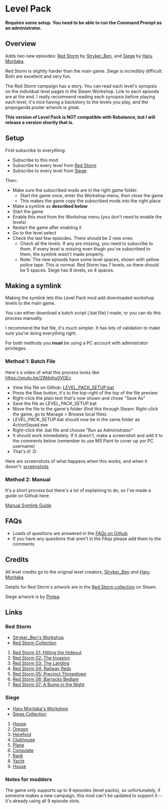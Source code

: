 # Level Pack

__Requires some setup. You need to be able to run the Command Prompt as an administrator.__

## Overview

Adds two new episodes: [Red Storm](https://steamcommunity.com/workshop/filedetails/?id=1897469831) by [Stryker_Ben](https://steamcommunity.com/profiles/76561198041145962/myworkshopfiles/?appid=686200), and [Siege](https://steamcommunity.com/workshop/filedetails/?id=1880985703) by [Haru Moritaka](https://steamcommunity.com/workshop/filedetails/?id=1880985703).

Red Storm is slightly harder than the main game. Siege is incredibly difficult. Both are excellent and very fun.

The Red Storm campaign has a story. You can read each level's synopsis on the individual level pages in the Steam Workshop. Link to each episode are at the end. I really recommend reading each synopsis before playing each level, it's nice having a backstory to the levels you play, and the propoganda poster artwork is great.

__This version of Level Pack is NOT compatible with Rebalance, but I will release a version shortly that is.__


## Setup

First subscribe to everything:

- Subscribe to this mod
- Subscribe to every level from [Red Storm](https://steamcommunity.com/workshop/filedetails/?id=1897469831)
- Subscribe to every level from [Siege](https://steamcommunity.com/workshop/filedetails/?id=1880985703).

Then:

- Make sure the subscribed mods are in the right game folder:
  - Start the game once, enter the Workshop menu, then close the game
  - This makes the game copy the subscribed mods into the right place
- Make a symlink as __described below__
- Start the game
- Enable this mod from the Workshop menu (you don't need to enable the levels)
- Restart the game after enabling it
- Go to the level select
- Check the last few episodes. There should be 2 new ones
  - Check all the levels. If any are missing, you need to subscribe to them. If every level is missing even thugh you've subscribed to them, the symlink wasn't made properly.
  - Note: The new episods have some level spaces, shown with yellow police tape. This is normal. Red Storm has 7 levels, so there should be 5 spaces. Siege has 8 levels, so 4 spaces.

## Making a symlink

Making the symlink lets this Level Pack mod add downloaded workshop levels to the main game.

You can either download a batch script (.bat file) I made, or you can do this process manually.

I recommend the bat file, it's much simpler. It has lots of validation to make sure you're doing everything right.

For both methods you __must__ be using a PC account with admnistrator privileges.

### Method 1: Batch File

Here's a video of what this process looks like: https://youtu.be/2Wdphu0VGEc

- View this file on Github: [LEVEL_PACK_SETUP.bat](https://github.com/ithinkandicode/door-kickers-action-squad-mods/blob/master/MODS/_LEVELS/Level%20Pack/LEVEL_PACK_SETUP.bat)
- Press the Raw button, it's to the top-right of the top of the file preview
- Right-click the plain text that's now shown and chose "Save As"
- Save the file as LEVEL_PACK_SETUP.bat
- Move the file to the game's folder (find this through Steam: Right-click the game, go to Manage > Browse local files).
- LEVEL_PACK_SETUP.bat should now be in the same folder as ActionSquad.exe
- Right-click the .bat file and choose "Run as Administrator"
- It should work immediately. If it doesn't, make a screenshot and add it to the comments below (remember to use MS Paint to cover up yor PC username)
- That's it! :D

Here are screenshots of what happens when this works, and when it doesn't: [screenshots](https://github.com/ithinkandicode/door-kickers-action-squad-mods/blob/master/MODS/_LEVELS/Level%20Pack/Resources/Guides/validation.md)

### Method 2: Manual

It's a short process but there's a lot of explaining to do, so I've made a guide on Github here:

[Manual Symlink Guide](https://github.com/ithinkandicode/door-kickers-action-squad-mods/blob/master/MODS/_LEVELS/Level%20Pack/Resources/Guides/symlink-manual.md)

## FAQs

- Loads of questions are answered in the [FAQs on Github](https://github.com/ithinkandicode/door-kickers-action-squad-mods/blob/master/MODS/_LEVELS/Level%20Pack/Resources/Guides/questions.md)
- If you have any questions that aren't in the FAqs please add them to the comments

## Credits

All level credits go to the original level creators, [Stryker_Ben](https://steamcommunity.com/profiles/76561198041145962/myworkshopfiles/?appid=686200) and [Haru Moritaka](https://steamcommunity.com/workshop/filedetails/?id=1880985703).

Details for Red Storm's artwork are in the [Red Storm collection](https://steamcommunity.com/workshop/filedetails/?id=1897469831) on Steam.

Siege artwork is by [Pintea](https://steamcommunity.com/sharedfiles/filedetails/?id=1196924912).

## Links

### Red Storm

- [Stryker_Ben's Workshop](https://steamcommunity.com/profiles/76561198041145962/myworkshopfiles/?appid=686200)
- [Red Storm Collection](https://steamcommunity.com/workshop/filedetails/?id=1897469831)

1. [Red Storm 01: Hitting the Hideout](https://steamcommunity.com/sharedfiles/filedetails/?id=1564922764)
1. [Red Storm 02: The Invasion](https://steamcommunity.com/sharedfiles/filedetails/?id=1570949480)
1. [Red Storm 03: The Landing](https://steamcommunity.com/sharedfiles/filedetails/?id=1571712452)
1. [Red Storm 04: Railway Reds](https://steamcommunity.com/sharedfiles/filedetails/?id=1897373243)
1. [Red Storm 05: Precinct Throwdown](https://steamcommunity.com/sharedfiles/filedetails/?id=1897462311)
1. [Red Storm 06: Barracks Bedlam](https://steamcommunity.com/sharedfiles/filedetails/?id=1901529782)
1. [Red Storm 07: A Bump in the Night](https://steamcommunity.com/sharedfiles/filedetails/?id=1901717663)

### Siege

- [Haru Moritaka's Workshop](https://steamcommunity.com/workshop/filedetails/?id=1880985703)
- [Siege Collection](https://steamcommunity.com/workshop/filedetails/?id=1880985703)

1. [House](https://steamcommunity.com/sharedfiles/filedetails/?id=1961972265)
1. [Oregon](https://steamcommunity.com/sharedfiles/filedetails/?id=1961645284)
1. [Hereford](https://steamcommunity.com/sharedfiles/filedetails/?id=1961651801)
1. [Clubhouse](https://steamcommunity.com/sharedfiles/filedetails/?id=1961767180)
1. [Plane](https://steamcommunity.com/sharedfiles/filedetails/?id=1961657354)
1. [Consulate](https://steamcommunity.com/sharedfiles/filedetails/?id=1961661066)
1. [Bank](https://steamcommunity.com/sharedfiles/filedetails/?id=1966413133)
1. [Yacht](https://steamcommunity.com/sharedfiles/filedetails/?id=1961665570)
1. [House](https://steamcommunity.com/sharedfiles/filedetails/?id=1961972265)

### Notes for modders

The game only supports up to 9 episodes (level packs), so unfortunately, if someone makes a new campaign, this mod can't be updated to support it -- it's already using all 9 episode slots.
